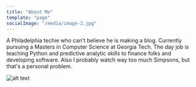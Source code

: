 ```yaml
---
title: "About Me"
template: "page"
socialImage: "/media/image-2.jpg"
---
```


A Philadelphia techie who can't believe he is making a blog.  Currently pursuing a Masters in Computer Science at Georgia Tech.  The day job is teaching Python and predictive analytic skills to finance folks and developing software.  Also I probably watch way too much Simpsons, but that's a personal problem.


![alt text](/media/image-2.jpg)

